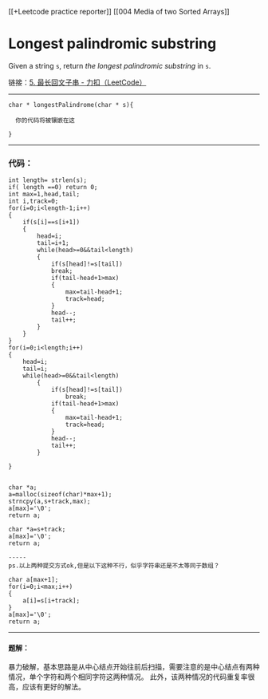 [[+Leetcode practice reporter]]
[[004 Media of two Sorted Arrays]]
# Longest palindromic substring

Given a string `s`, return _the longest palindromic substring_ in `s`.

链接：[5. 最长回文子串 - 力扣（LeetCode）](https://leetcode-cn.com/problems/longest-palindromic-substring/)

-----
```
char * longestPalindrome(char * s){

  你的代码将被镶嵌在这

}
```

----

### 代码：
```
int length= strlen(s);
if( length ==0) return 0; 
int max=1,head,tail;
int i,track=0;
for(i=0;i<length-1;i++)
{
	if(s[i]==s[i+1])
	{
		head=i;
		tail=i+1;
		while(head>=0&&tail<length)
		{
			if(s[head]!=s[tail])
			break;
			if(tail-head+1>max)
			{
				max=tail-head+1;
				track=head;
			}
			head--;
			tail++;
		}
	}
}
for(i=0;i<length;i++)
{
	head=i;
	tail=i;
	while(head>=0&&tail<length)
		{
			if(s[head]!=s[tail])
				break;
			if(tail-head+1>max)
			{
				max=tail-head+1;
				track=head;
			}
			head--;
			tail++;
		}
	
}


char *a;
a=malloc(sizeof(char)*max+1);
strncpy(a,s+track,max);
a[max]='\0';
return a;

char *a=s+track;
a[max]='\0';
return a;

-----
ps.以上两种提交方式ok,但是以下这种不行，似乎字符串还是不太等同于数组？

char a[max+1];
for(i=0;i<max;i++)
{
	a[i]=s[i+track];
}
a[max]='\0';
return a;
```

----

#### 题解：
暴力破解，基本思路是从中心结点开始往前后扫描，需要注意的是中心结点有两种情况，单个字符和两个相同字符这两种情况。
此外，该两种情况的代码重复率很高，应该有更好的解法。
